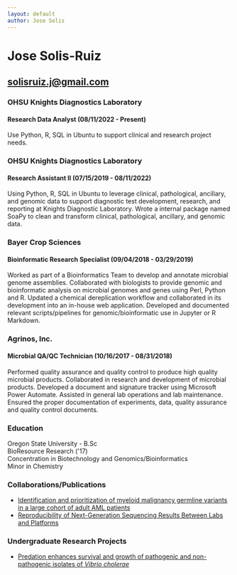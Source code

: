 ```yaml
---
layout: default
author: Jose Solis
---
```


# Jose Solis-Ruiz
## solisruiz.j@gmail.com


### OHSU Knights Diagnostics Laboratory  
#### Research Data Analyst (08/11/2022 - Present)

Use Python, R, SQL in Ubuntu to support clinical and research project needs.

### OHSU Knights Diagnostics Laboratory  
#### Research Assistant II (07/15/2019 - 08/11/2022)

Using Python, R, SQL in Ubuntu to leverage clinical, pathological, ancillary, and genomic data to support diagnostic test development, research, and reporting at Knights Diagnostic Laboratory. Wrote a internal package named SoaPy to clean and transform clinical, pathological, ancillary, and genomic data.

### Bayer Crop Sciences
#### Bioinformatic Research Specialist (09/04/2018 - 03/29/2019)

Worked as part of a Bioinformatics Team to develop and annotate microbial genome assemblies. Collaborated with biologists to provide genomic and bioinformatic analysis on microbial genomes and genes using Perl, Python and R. Updated a chemical dereplication workflow and collaborated in its development into an in-house web application. Developed and documented relevant scripts/pipelines for genomic/bioinformatic use in Jupyter or R Markdown.

### Agrinos, Inc.
#### Microbial QA/QC Technician (10/16/2017 - 08/31/2018)

Performed quality assurance and quality control to produce high quality microbial products. Collaborated in research and development of microbial products. Developed a document and signature tracker using Microsoft Power Automate. Assisted in general lab operations and lab maintenance. Ensured the proper documentation of experiments, data, quality assurance and quality control documents.


### Education

Oregon State University - B.Sc  
BioResource Research ('17)  
Concentration in Biotechnology and Genomics/Bioinformatics  
Minor in Chemistry  

### Collaborations/Publications

- [Identification and prioritization of myeloid malignancy germline variants in a large cohort of adult AML patients](https://www.sciencedirect.com/science/article/abs/pii/S0006497121015639)
- [Reproducibility of Next-Generation Sequencing Results Between Labs and Platforms](https://blogs.ohsu.edu/researchnews/2020/03/16/next-generation-sequencing-among-new-approaches-discussed-at-pathology-research-day/)


### Undergraduate Research Projects
- [Predation enhances survival and growth of pathogenic and non-pathogenic isolates of *Vibrio cholerae*](https://ir.library.oregonstate.edu/concern/undergraduate_thesis_or_projects/pr76f5133)
